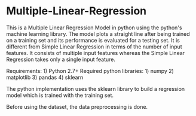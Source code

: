 # Multiple-Linear-Regression

This is a Multiple Linear Regression Model in python using the python's machine learning library. The model plots a straight line after being trained on a training set and its performance is evaluated for a testing set. It is different from Simple Linear Regression in terms of the number of input features. It consists of multiple input features whereas the Simple Linear Regression takes only a single input feature.

Requirements: 1) Python 2.7+ Required python libraries: 1) numpy 2) matplotlib 3) pandas 4) sklearn

The python implementation uses the sklearn library to build a regression model which is trained with the training set. 

Before using the dataset, the data preprocessing is done.
